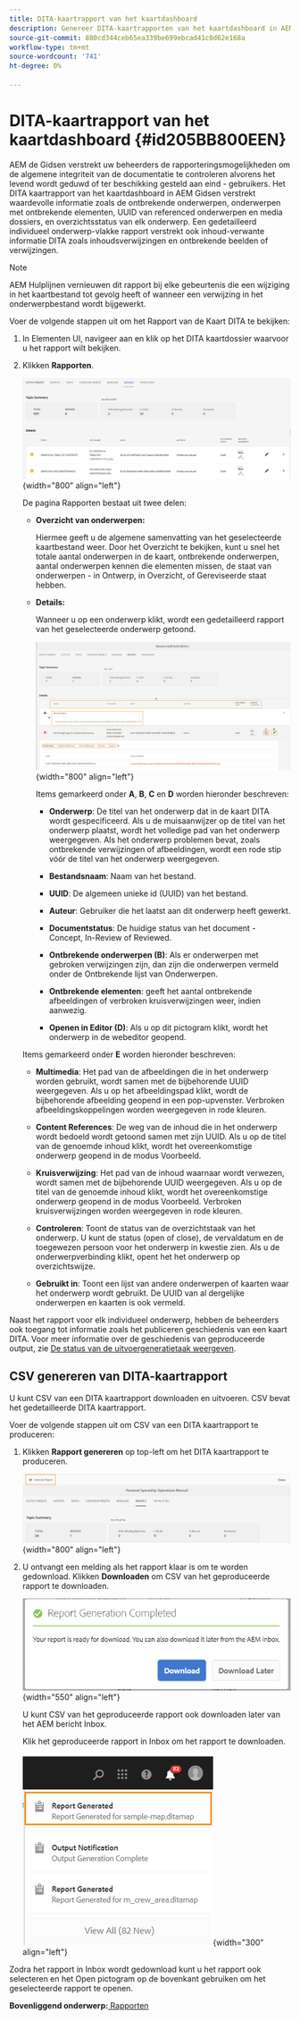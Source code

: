 ```yaml
---
title: DITA-kaartrapport van het kaartdashboard
description: Genereer DITA-kaartrapporten van het kaartdashboard in AEM hulplijnen. Leer hoe te om CSV van een DITA kaartrapport te produceren.
source-git-commit: 880cd344ceb65ea339be699ebcad41c0d62e168a
workflow-type: tm+mt
source-wordcount: '741'
ht-degree: 0%

---
```


# DITA-kaartrapport van het kaartdashboard {#id205BB800EEN}

AEM de Gidsen verstrekt uw beheerders de rapporteringsmogelijkheden om de algemene integriteit van de documentatie te controleren alvorens het levend wordt geduwd of ter beschikking gesteld aan eind - gebruikers. Het DITA kaartrapport van het kaartdashboard in AEM Gidsen verstrekt waardevolle informatie zoals de ontbrekende onderwerpen, onderwerpen met ontbrekende elementen, UUID van referenced onderwerpen en media dossiers, en overzichtsstatus van elk onderwerp. Een gedetailleerd individueel onderwerp-vlakke rapport verstrekt ook inhoud-verwante informatie DITA zoals inhoudsverwijzingen en ontbrekende beelden of verwijzingen.

>[!NOTE]
>
> AEM Hulplijnen vernieuwen dit rapport bij elke gebeurtenis die een wijziging in het kaartbestand tot gevolg heeft of wanneer een verwijzing in het onderwerpbestand wordt bijgewerkt.

Voer de volgende stappen uit om het Rapport van de Kaart DITA te bekijken:

1. In Elementen UI, navigeer aan en klik op het DITA kaartdossier waarvoor u het rapport wilt bekijken.

1. Klikken **Rapporten**.

   ![](images/reports-page-uuid.png){width="800" align="left"}

   De pagina Rapporten bestaat uit twee delen:

   - **Overzicht van onderwerpen:**

     Hiermee geeft u de algemene samenvatting van het geselecteerde kaartbestand weer. Door het Overzicht te bekijken, kunt u snel het totale aantal onderwerpen in de kaart, ontbrekende onderwerpen, aantal onderwerpen kennen die elementen missen, de staat van onderwerpen - in Ontwerp, in Overzicht, of Gereviseerde staat hebben.

   - **Details:**

     Wanneer u op een onderwerp klikt, wordt een gedetailleerd rapport van het geselecteerde onderwerp getoond.

     ![](images/detailed-report-uuid.png){width="800" align="left"}

     Items gemarkeerd onder **A**, **B**, **C** en **D** worden hieronder beschreven:

      - **Onderwerp**: De titel van het onderwerp dat in de kaart DITA wordt gespecificeerd. Als u de muisaanwijzer op de titel van het onderwerp plaatst, wordt het volledige pad van het onderwerp weergegeven. Als het onderwerp problemen bevat, zoals ontbrekende verwijzingen of afbeeldingen, wordt een rode stip vóór de titel van het onderwerp weergegeven.

      - **Bestandsnaam**: Naam van het bestand.

      - **UUID**: De algemeen unieke id \(UUID\) van het bestand.

      - **Auteur**: Gebruiker die het laatst aan dit onderwerp heeft gewerkt.

      - **Documentstatus**: De huidige status van het document - Concept, In-Review of Reviewed.

      - **Ontbrekende onderwerpen \(B\)**: Als er onderwerpen met gebroken verwijzingen zijn, dan zijn die onderwerpen vermeld onder de Ontbrekende lijst van Onderwerpen.

      - **Ontbrekende elementen**: geeft het aantal ontbrekende afbeeldingen of verbroken kruisverwijzingen weer, indien aanwezig.

      - **Openen in Editor \(D\)**: Als u op dit pictogram klikt, wordt het onderwerp in de webeditor geopend.


   Items gemarkeerd onder **E** worden hieronder beschreven:

   - **Multimedia**: Het pad van de afbeeldingen die in het onderwerp worden gebruikt, wordt samen met de bijbehorende UUID weergegeven. Als u op het afbeeldingspad klikt, wordt de bijbehorende afbeelding geopend in een pop-upvenster. Verbroken afbeeldingskoppelingen worden weergegeven in rode kleuren.

   - **Content References**: De weg van de inhoud die in het onderwerp wordt bedoeld wordt getoond samen met zijn UUID. Als u op de titel van de genoemde inhoud klikt, wordt het overeenkomstige onderwerp geopend in de modus Voorbeeld.

   - **Kruisverwijzing**: Het pad van de inhoud waarnaar wordt verwezen, wordt samen met de bijbehorende UUID weergegeven. Als u op de titel van de genoemde inhoud klikt, wordt het overeenkomstige onderwerp geopend in de modus Voorbeeld. Verbroken kruisverwijzingen worden weergegeven in rode kleuren.

   - **Controleren**: Toont de status van de overzichtstaak van het onderwerp. U kunt de status \(open of close\), de vervaldatum en de toegewezen persoon voor het onderwerp in kwestie zien. Als u de onderwerpverbinding klikt, opent het het onderwerp op overzichtswijze.

   - **Gebruikt in**: Toont een lijst van andere onderwerpen of kaarten waar het onderwerp wordt gebruikt. De UUID van al dergelijke onderwerpen en kaarten is ook vermeld.

Naast het rapport voor elk individueel onderwerp, hebben de beheerders ook toegang tot informatie zoals het publiceren geschiedenis van een kaart DITA. Voor meer informatie over de geschiedenis van geproduceerde output, zie [De status van de uitvoergeneratietaak weergeven](generate-output-for-a-dita-map.md#viewing_output_history).

## CSV genereren van DITA-kaartrapport

U kunt CSV van een DITA kaartrapport downloaden en uitvoeren. CSV bevat het gedetailleerde DITA kaartrapport.

Voer de volgende stappen uit om CSV van een DITA kaartrapport te produceren:

1. Klikken **Rapport genereren** op top-left om het DITA kaartrapport te produceren.

   ![](images/generate-DITA-map-report.png){width="800" align="left"}

1. U ontvangt een melding als het rapport klaar is om te worden gedownload. Klikken **Downloaden** om CSV van het geproduceerde rapport te downloaden.

   ![](images/download-report-dialog.png){width="550" align="left"}


   U kunt CSV van het geproduceerde rapport ook downloaden later van het AEM bericht Inbox.

   Klik het geproduceerde rapport in Inbox om het rapport te downloaden.

   ![](images/report-inbox--notification.png){width="300" align="left"}

Zodra het rapport in Inbox wordt gedownload kunt u het rapport ook selecteren en het Open pictogram op de bovenkant gebruiken om het geselecteerde rapport te openen.

**Bovenliggend onderwerp:**[ Rapporten](reports-intro.md)
